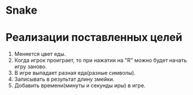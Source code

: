 # Snake

# Реализации поставленных целей

1. Mеняется цвет еды.
2. Когда игрок проиграет, то при нажатии на "R" можно будет начать игру заново.
3. В игре выпадает разная еда(разные символы).
4. Записывать в результат  длину змейки.
5. Добавить времени(минуты и секунды иры) в игре.
